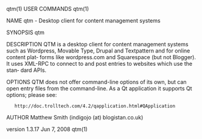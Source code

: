qtm(1)                                                             USER COMMANDS                                                            qtm(1)

NAME
       qtm - Desktop client for content management systems

SYNOPSIS
       qtm

DESCRIPTION
       QTM is a desktop client for content management systems such as Wordpress, Movable Type, Drupal and Textpattern and for online content plat‐
       forms like wordpress.com and Squarespace (but not Blogger).  It uses XML-RPC to connect to and post entries to websites which use the stan‐
       dard APIs.

OPTIONS
       QTM  does  not  offer  command-line options of its own, but can open entry files from the command-line.  As a Qt application it supports Qt
       options; please see:

       http://doc.trolltech.com/4.2/qapplication.html#QApplication

AUTHOR
       Matthew Smith (indigojo (at) blogistan.co.uk)

version 1.3.17                                                      Jun 7, 2008                                                             qtm(1)
